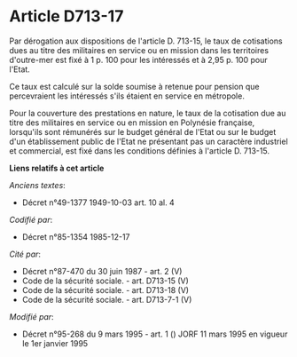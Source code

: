 # Article D713-17

Par dérogation aux dispositions de l'article D. 713-15, le taux de cotisations dues au titre des militaires en service ou en
mission dans les territoires d'outre-mer est fixé à 1 p. 100 pour les intéressés et à 2,95 p. 100 pour l'Etat.

Ce taux est calculé sur la solde soumise à retenue pour pension que percevraient les intéressés s'ils étaient en service en
métropole.

Pour la couverture des prestations en nature, le taux de la cotisation due au titre des militaires en service ou en mission
en Polynésie française, lorsqu'ils sont rémunérés sur le budget général de l'Etat ou sur le budget d'un établissement public
de l'Etat ne présentant pas un caractère industriel et commercial, est fixé dans les conditions définies à l'article D.
713-15.

**Liens relatifs à cet article**

_Anciens textes_:

  - Décret n°49-1377 1949-10-03 art. 10 al. 4

_Codifié par_:

  - Décret n°85-1354 1985-12-17

_Cité par_:

  - Décret n°87-470 du 30 juin 1987 - art. 2 (V)
  - Code de la sécurité sociale. - art. D713-15 (V)
  - Code de la sécurité sociale. - art. D713-18 (V)
  - Code de la sécurité sociale. - art. D713-7-1 (V)

_Modifié par_:

  - Décret n°95-268 du 9 mars 1995 - art. 1 () JORF 11 mars 1995 en vigueur le 1er janvier 1995
